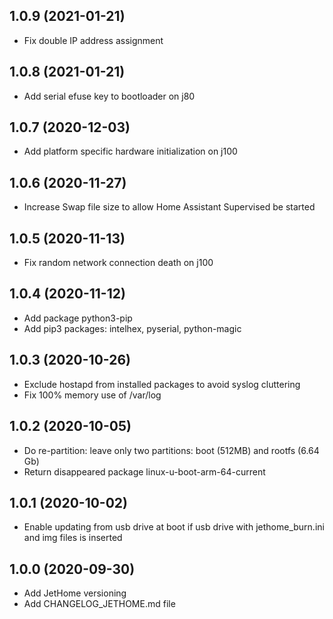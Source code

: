 ## 1.0.9 (2021-01-21)
* Fix double IP address assignment

## 1.0.8 (2021-01-21)
* Add serial efuse key to bootloader on j80

## 1.0.7 (2020-12-03)
* Add platform specific hardware initialization on j100

## 1.0.6 (2020-11-27)
* Increase Swap file size to allow Home Assistant Supervised be started

## 1.0.5 (2020-11-13)
* Fix random network connection death on j100

## 1.0.4 (2020-11-12)
* Add package python3-pip
* Add pip3 packages: intelhex, pyserial, python-magic

## 1.0.3 (2020-10-26)
* Exclude hostapd from installed packages to avoid syslog cluttering
* Fix 100% memory use of /var/log

## 1.0.2 (2020-10-05)
* Do re-partition: leave only two partitions: boot (512MB) and rootfs (6.64 Gb)
* Return disappeared package linux-u-boot-arm-64-current

## 1.0.1 (2020-10-02)
* Enable updating from usb drive at boot if usb drive with jethome_burn.ini and img files is inserted

## 1.0.0 (2020-09-30)
* Add JetHome versioning
* Add CHANGELOG_JETHOME.md file
